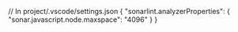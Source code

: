 // In project/.vscode/settings.json
{
  "sonarlint.analyzerProperties": {
    "sonar.javascript.node.maxspace": "4096"
  }
}
